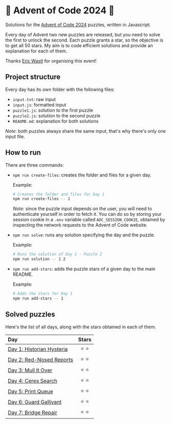 # 🌲 Advent of Code 2024 🌲

Solutions for the [Advent of Code 2024](https://adventofcode.com/2024) puzzles, written in Javascript.

Every day of Advent two new puzzles are released, but you need to solve the first to unlock the second. Each puzzle grants a star, so the objective is to get all 50 stars. My aim is to code efficient solutions and provide an explanation for each of them.

Thanks [Eric Wastl](https://twitter.com/ericwastl) for organising this event!

## Project structure

Every day has its own folder with the following files:

-   `input.txt`: raw input
-   `input.js`: formatted input
-   `puzzle1.js`: solution to the first puzzle
-   `puzzle2.js`: solution to the second puzzle
-   `README.md`: explanation for both solutions

_Note_: both puzzles always share the same input, that's why there's only one input file.

## How to run

There are three commands:

-   `npm run create-files`: creates the folder and files for a given day.

    Example:

    ```sh
    # Creates the folder and files for Day 1
    npm run create-files -- 1
    ```

    _Note_: since the puzzle input depends on the user, you will need to authenticate yourself in order to fetch it. You can do so by storing your session cookie in a `.env` variable called `AOC_SESSION_COOKIE`, obtained by inspecting the network requests to the Advent of Code website.

-   `npm run solve`: runs any solution specifying the day and the puzzle.

    Example:

    ```sh
    # Runs the solution of Day 1 - Puzzle 2
    npm run solution -- 1 2
    ```

-   `npm run add-stars`: adds the puzzle stars of a given day to the main README.

    Example:

    ```sh
    # Adds the stars for Day 1
    npm run add-stars -- 1
    ```

## Solved puzzles

Here's the list of all days, along with the stars obtained in each of them.

| Day                                 |  Stars  |
| :---------------------------------- | :-----: |
| [Day 1: Historian Hysteria](./day1) | ⭐️ ⭐️ |
| [Day 2: Red-Nosed Reports](./day2)  | ⭐️ ⭐️ |
| [Day 3: Mull It Over](./day3)       | ⭐️ ⭐️ |
| [Day 4: Ceres Search](./day4)       | ⭐️ ⭐️ |
| [Day 5: Print Queue](./day5)        | ⭐️ ⭐️ |
| [Day 6: Guard Gallivant](./day6)    | ⭐️ ⭐️ |
| [Day 7: Bridge Repair](./day7)      | ⭐️ ⭐️ |
